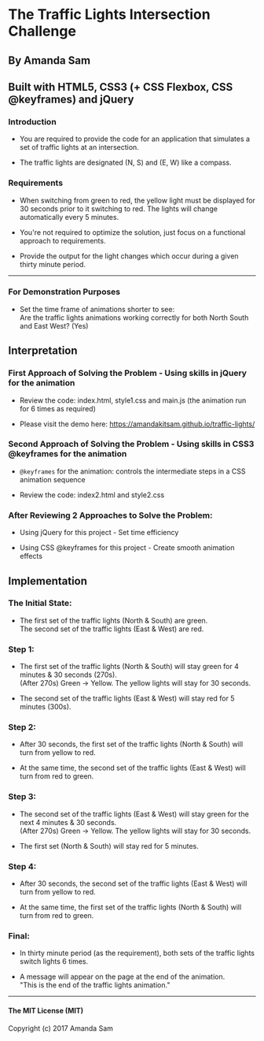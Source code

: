 # The Traffic Lights Intersection Challenge

## By Amanda Sam

## Built with HTML5, CSS3 (+ CSS Flexbox, CSS @keyframes) and jQuery

### Introduction
- You are required to provide the code for an application that simulates a set of traffic lights at an intersection.

- The traffic lights are designated (N, S) and (E, W) like a compass.

### Requirements
- When switching from green to red, the yellow light must be displayed for 30 seconds prior to it switching to red. The lights will change automatically every 5 minutes.

- You're not required to optimize the solution, just focus on a functional approach to requirements.

- Provide the output for the light changes which occur during a given thirty minute period.

---

### For Demonstration Purposes

- Set the time frame of animations shorter to see: <br/>
Are the traffic lights animations working correctly for both North South and East West? (Yes)


## Interpretation

### First Approach of Solving the Problem - Using skills in jQuery for the animation

- Review the code: index.html, style1.css and main.js (the animation run for 6 times as required)

- Please visit the demo here: https://amandakitsam.github.io/traffic-lights/

### Second Approach of Solving the Problem - Using skills in CSS3 @keyframes for the animation

- `@keyframes` for the animation: controls the intermediate steps in a CSS animation sequence

- Review the code: index2.html and style2.css

### After Reviewing 2 Approaches to Solve the Problem:

- Using jQuery for this project - Set time efficiency

- Using CSS @keyframes for this project - Create smooth animation effects


## Implementation

### The Initial State:
- The first set of the traffic lights (North & South) are green. <br/>
  The second set of the traffic lights (East & West) are red.

### Step 1:
- The first set of the traffic lights (North & South) will stay green for 4 minutes & 30 seconds (270s).<br/>
(After 270s) Green -> Yellow. The yellow lights will stay for 30 seconds.

- The second set of the traffic lights (East & West) will stay red for 5 minutes (300s).

### Step 2:
- After 30 seconds, the first set of the traffic lights (North & South) will turn from yellow to red.

- At the same time, the second set of the traffic lights (East & West) will turn from red to green.

### Step 3:
- The second set of the traffic lights (East & West) will stay green for the next 4 minutes & 30 seconds.<br/>
(After 270s) Green -> Yellow. The yellow lights will stay for 30 seconds.

- The first set (North & South) will stay red for 5 minutes.

### Step 4:
- After 30 seconds, the second set of the traffic lights (East & West) will turn from yellow to red.

- At the same time, the first set of the traffic lights (North & South) will turn from red to green.

### Final:
- In thirty minute period (as the requirement), both sets of the traffic lights switch lights 6 times.

- A message will appear on the page at the end of the animation.<br/>
  "This is the end of the traffic lights animation."

-----------

#### The MIT License (MIT)

Copyright (c) 2017 Amanda Sam
